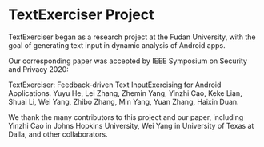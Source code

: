 # TextExerciser Project
TextExerciser began as a research project at the Fudan University, with the goal of generating text input in dynamic analysis of Android apps. 

Our corresponding paper was accepted by IEEE Symposium on Security and Privacy 2020:

TextExerciser: Feedback-driven Text InputExercising for Android Applications.
Yuyu He, Lei Zhang, Zhemin Yang, Yinzhi Cao, Keke Lian, Shuai Li, Wei Yang, Zhibo Zhang, Min Yang, Yuan Zhang, Haixin Duan.

We thank the many contributors to this project and our paper, including Yinzhi Cao in Johns Hopkins University, Wei Yang in University of Texas at Dalla, and other collaborators.
